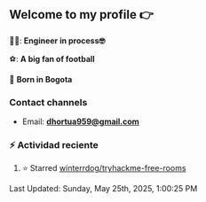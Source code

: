 ## Welcome to my profile 👉

👨‍💻: **Engineer in process🤓**

⚽: **A big fan of football**

📍 **Born in Bogota**

### Contact channels

- Email: **dhortua959@gmail.com**


### :zap: Actividad reciente
<!--RECENT_ACTIVITY:start-->
1. ⭐ Starred [winterrdog/tryhackme-free-rooms](https://github.com/winterrdog/tryhackme-free-rooms)<br>
<!--RECENT_ACTIVITY:end-->
<!--RECENT_ACTIVITY:last_update-->
Last Updated: Sunday, May 25th, 2025, 1:00:25 PM
<!--RECENT_ACTIVITY:last_update_end-->
